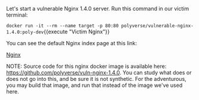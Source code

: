 Let's start a vulnerable Nginx 1.4.0 server. Run this command in our victim terminal:

`docker run -it --rm --name target -p 80:80 polyverse/vulnerable-nginx-1.4.0:poly-dev`{{execute "Victim Nginx"}}

You can see the default Nginx index page at this link:

[Nginx](https://[[HOST_SUBDOMAIN]]-80-[[KATACODA_HOST]].environments.katacoda.com/)

NOTE: Source code for this nginx docker image is available here: https://github.com/polyverse/vuln-nginx-1.4.0. You can study what does or does not go into this, and be sure it is not synthetic. For the adventurous, you may build that image, and run that instead of the image we've used here.

